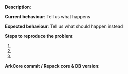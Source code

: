 **Description**:

**Current behaviour**: Tell us what happens

**Expected behaviour**: Tell us what should happen instead

**Steps to reproduce the problem**:

1. 
2. 
3. 

**ArkCore commit / Repack core & DB version**:  
